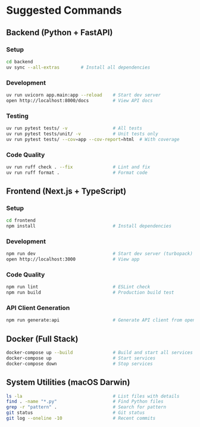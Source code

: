 # Suggested Commands

## Backend (Python + FastAPI)

### Setup
```bash
cd backend
uv sync --all-extras        # Install all dependencies
```

### Development
```bash
uv run uvicorn app.main:app --reload    # Start dev server
open http://localhost:8000/docs         # View API docs
```

### Testing
```bash
uv run pytest tests/ -v                 # All tests
uv run pytest tests/unit/ -v            # Unit tests only
uv run pytest tests/ --cov=app --cov-report=html  # With coverage
```

### Code Quality
```bash
uv run ruff check . --fix               # Lint and fix
uv run ruff format .                    # Format code
```

## Frontend (Next.js + TypeScript)

### Setup
```bash
cd frontend
npm install                             # Install dependencies
```

### Development
```bash
npm run dev                             # Start dev server (turbopack)
open http://localhost:3000              # View app
```

### Code Quality
```bash
npm run lint                            # ESLint check
npm run build                           # Production build test
```

### API Client Generation
```bash
npm run generate:api                    # Generate API client from openapi.json
```

## Docker (Full Stack)

```bash
docker-compose up --build               # Build and start all services
docker-compose up                       # Start services
docker-compose down                     # Stop services
```

## System Utilities (macOS Darwin)

```bash
ls -la                                  # List files with details
find . -name "*.py"                     # Find Python files
grep -r "pattern" .                     # Search for pattern
git status                              # Git status
git log --oneline -10                   # Recent commits
```